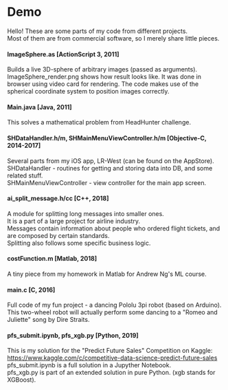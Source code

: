 # Demo
Hello! These are some parts of my code from different projects.<br>
Most of them are from commercial software, so I merely share little pieces.<br>
#### ImageSphere.as [ActionScript 3, 2011]
Builds a live 3D-sphere of arbitrary images (passed as arguments).
ImageSphere_render.png shows how result looks like.
It was done in browser using video card for rendering.
The code makes use of the spherical coordinate system to position images correctly.
#### Main.java [Java, 2011]
This solves a mathematical problem from HeadHunter challenge.
#### SHDataHandler.h/m, SHMainMenuViewController.h/m [Objective-C, 2014-2017]
Several parts from my iOS app, LR-West (can be found on the AppStore).<br>
SHDataHandler - routines for getting and storing data into DB, and some related stuff.<br>
SHMainMenuViewController - view controller for the main app screen.<br>
#### ai_split_message.h/cc [C++, 2018]
A module for splitting long messages into smaller ones.<br>
It is a part of a large project for airline industry.<br>
Messages contain information about people who ordered flight tickets, and are composed by certain standards.<br>
Splitting also follows some specific business logic.<br>
#### costFunction.m [Matlab, 2018]
A tiny piece from my homework in Matlab for Andrew Ng's ML course.<br>
#### main.c [C, 2016]
Full code of my fun project - a dancing Pololu 3pi robot (based on Arduino).<br>
This two-wheel robot will actually perform some dancing to a "Romeo and Juliette" song by Dire Straits.<br>
#### pfs_submit.ipynb, pfs_xgb.py [Python, 2019]
This is my solution for the "Predict Future Sales" Competition on Kaggle:<br>
https://www.kaggle.com/c/competitive-data-science-predict-future-sales<br>
pfs_submit.ipynb is a full solution in a Jupyther Notebook.<br>
pfs_xgb.py is part of an extended solution in pure Python. (xgb stands for XGBoost).<br>
